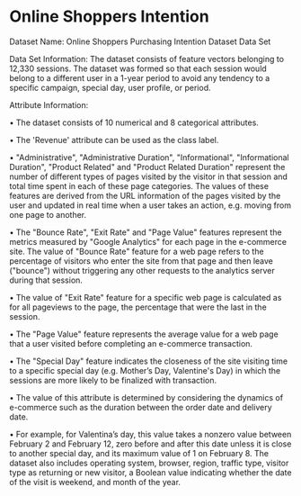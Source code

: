 # Online Shoppers Intention
Dataset Name: Online Shoppers Purchasing Intention Dataset Data Set

Data Set Information: The dataset consists of feature vectors belonging to 12,330 sessions.
The dataset was formed so that each session
would belong to a different user in a 1-year period to avoid
any tendency to a specific campaign, special day, user
profile, or period.

Attribute Information:

•	The dataset consists of 10 numerical and 8 categorical attributes.

•	The 'Revenue' attribute can be used as the class label.

•	"Administrative", "Administrative Duration", "Informational", "Informational Duration", "Product Related" and "Product Related Duration" represent the number of different types of pages visited by the visitor in that session and total time spent in each of these page categories. The values of these features are derived from the URL information of the pages visited by the user and updated in real time when a user takes an action, e.g. moving from one page to another.

•	 The "Bounce Rate", "Exit Rate" and "Page Value" features represent the metrics measured by "Google Analytics" for each page in the e-commerce site. The value of "Bounce Rate" feature for a web page refers to the percentage of visitors who enter the site from that page and then leave ("bounce") without triggering any other requests to the analytics server during that session.

•	 The value of "Exit Rate" feature for a specific web page is calculated as for all pageviews to the page, the percentage that were the last in the session. 

•	The "Page Value" feature represents the average value for a web page that a user visited before completing an e-commerce transaction.

•	The "Special Day" feature indicates the closeness of the site visiting time to a specific special day (e.g. Mother’s Day, Valentine's Day) in which the sessions are more likely to be finalized with transaction. 

•	The value of this attribute is determined by considering the dynamics of e-commerce such as the duration between the order date and delivery date. 

•	For example, for Valentina’s day, this value takes a nonzero value between February 2 and February 12, zero before and after this date unless it is close to another special day, and its maximum value of 1 on February 8. The dataset also includes operating system, browser, region, traffic type, visitor type as returning or new visitor, a Boolean value indicating whether the date of the visit is weekend, and month of the year.

